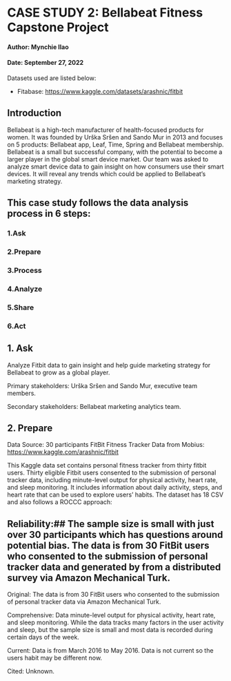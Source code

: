 # CASE STUDY 2: Bellabeat Fitness Capstone Project
#### Author: Mynchie Ilao
#### Date: September 27, 2022

Datasets used are listed below:
* Fitabase: https://www.kaggle.com/datasets/arashnic/fitbit

## Introduction
Bellabeat is a high-tech manufacturer of health-focused products for women. It was founded by Urška Sršen and Sando Mur in 2013 and focuses on 5 products: Bellabeat app, Leaf, Time, Spring and Bellabeat membership. Bellabeat is a small but successful company, with the potential to become a larger player in the global smart device market. Our team was asked to analyze smart device data to gain insight on how consumers use their smart devices. It will reveal any trends which could be applied to Bellabeat’s marketing strategy.

## This case study follows the data analysis process in 6 steps:

### 1.Ask
### 2.Prepare
### 3.Process
### 4.Analyze
### 5.Share
### 6.Act

## 1. Ask
Analyze Fitbit data to gain insight and help guide marketing strategy for Bellabeat to grow as a global player.

Primary stakeholders: Urška Sršen and Sando Mur, executive team members.

Secondary stakeholders: Bellabeat marketing analytics team.

## 2. Prepare

Data Source: 30 participants FitBit Fitness Tracker Data from Mobius: https://www.kaggle.com/arashnic/fitbit

This Kaggle data set contains personal fitness tracker from thirty fitbit users. Thirty eligible Fitbit users consented to the submission of personal tracker data, including minute-level output for physical activity, heart rate, and sleep monitoring. It includes information about daily activity, steps, and heart rate that can be used to explore users’ habits. The dataset has 18 CSV and also follows a ROCCC approach:

## Reliability:##  The sample size is small with just over 30 participants which has questions around potential bias. The data is from 30 FitBit users who consented to the submission of personal tracker data and generated by from a distributed survey via Amazon Mechanical Turk.

Original: The data is from 30 FitBit users who consented to the submission of personal tracker data via Amazon Mechanical Turk.

Comprehensive: Data minute-level output for physical activity, heart rate, and sleep monitoring. While the data tracks many factors in the user activity and sleep, but the sample size is small and most data is recorded during certain days of the week.

Current: Data is from March 2016 to May 2016. Data is not current so the users habit may be different now.

Cited: Unknown.
